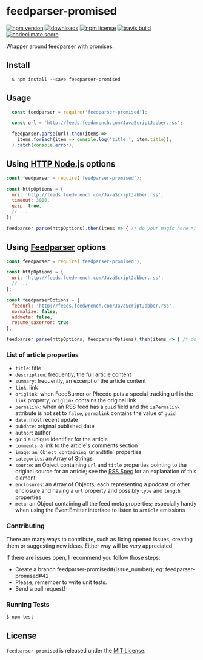 # feedparser-promised

[![npm version](https://img.shields.io/npm/v/feedparser-promised.svg)](https://www.npmjs.com/package/feedparser-promised)
[![downloads](https://img.shields.io/npm/dm/feedparser-promised.svg)](https://www.npmjs.com/package/feedparser-promised)
[![npm license](https://img.shields.io/npm/l/feedparser-promised.svg)](https://spdx.org/licenses/MIT)
[![travis build](https://img.shields.io/travis/alabeduarte/feedparser-promised.svg)](https://travis-ci.org/alabeduarte/feedparser-promised)
[![codeclimate score](https://img.shields.io/codeclimate/github/alabeduarte/feedparser-promised.svg)](https://codeclimate.com/github/alabeduarte/feedparser-promised)

Wrapper around [feedparser](https://github.com/danmactough/node-feedparser) with promises.

## Install

```
  $ npm install --save feedparser-promised
```

## Usage

```javascript
  const feedparser = require('feedparser-promised');

  const url = 'http://feeds.feedwrench.com/JavaScriptJabber.rss';

  feedparser.parse(url).then(items =>
    items.forEach(item => console.log('title:', item.title));
  ).catch(console.error);
```

## Using [HTTP Node.js](https://nodejs.org/api/http.html#http_http_get_options_callback) options
```javascript
const feedparser = require('feedparser-promised');

const httpOptions = {
  uri: 'http://feeds.feedwrench.com/JavaScriptJabber.rss',
  timeout: 3000,
  gzip: true,
  // ...
};

feedparser.parse(httpOptions).then(items => { /* do your magic here */ });
```

## Using [Feedparser](https://github.com/danmactough/node-feedparser#options) options
```javascript
const feedparser = require('feedparser-promised');

const httpOptions = {
  uri: 'http://feeds.feedwrench.com/JavaScriptJabber.rss',
  // ...
};

const feedparserOptions = {
  feedurl: 'http://feeds.feedwrench.com/JavaScriptJabber.rss',
  normalize: false,
  addmeta: false,
  resume_saxerror: true
};

feedparser.parse(httpOptions, feedparserOptions).then(items => { /* do your magic here */ });
```

### List of article properties

* `title`: title
* `description`: frequently, the full article content
* `summary`: frequently, an excerpt of the article content
* `link`: link
* `origlink`: when FeedBurner or Pheedo puts a special tracking url in the `link` property, `origlink` contains the original link
* `permalink`: when an RSS feed has a `guid` field and the `isPermalink` attribute is not set to `false`, `permalink` contains the value of `guid`
* `date`: most recent update
* `pubdate`: original published date
* `author`: author
* `guid` a unique identifier for the article
* `comments`: a link to the article's comments section
* `image`: `an Object containing `url` and `title` properties
* `categories`: an Array of Strings
* `source`: an Object containing `url` and `title` properties pointing to the original source for an article; see the [RSS Spec](http://cyber.law.harvard.edu/rss/rss.html#ltsourcegtSubelementOfLtitemgt) for an explanation of this element
* `enclosures`: an Array of Objects, each representing a podcast or other enclosure and having a `url` property and possibly `type` and `length` properties
* `meta`: an Object containing all the feed meta properties; especially handy when using the EventEmitter interface to listen to `article` emissions

### Contributing
There are many ways to contribute, such as fixing opened issues, creating them
or suggesting new ideas.
Either way will be very appreciated.

If there are issues open, I recommend you follow those steps:

* Create a branch feedparser-promised#{issue_number}; eg: feedparser-promised#42
* Please, remember to write unit tests.
* Send a pull request!

### Running Tests

```bash
$ npm test
```

## License

`feedparser-promised` is released under the [MIT License](http://www.opensource.org/licenses/MIT).
